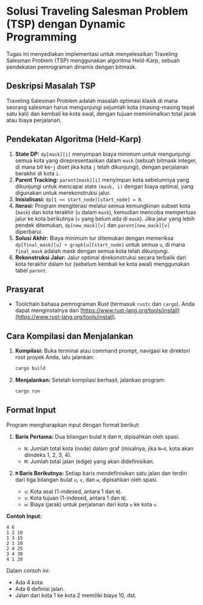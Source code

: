 # Solusi Traveling Salesman Problem (TSP) dengan Dynamic Programming

Tugas ini menyediakan implementasi untuk menyelesaikan Traveling Salesman Problem (TSP) menggunakan algoritma Held-Karp, sebuah pendekatan pemrograman dinamis dengan bitmask.

## Deskripsi Masalah TSP

Traveling Salesman Problem adalah masalah optimasi klasik di mana seorang salesman harus mengunjungi sejumlah kota (masing-masing tepat satu kali) dan kembali ke kota awal, dengan tujuan meminimalkan total jarak atau biaya perjalanan.

## Pendekatan Algoritma (Held-Karp)

1.  **State DP:** `dp[mask][i]` menyimpan biaya minimum untuk mengunjungi semua kota yang direpresentasikan dalam `mask` (sebuah bitmask integer, di mana bit ke-`j` diset jika kota `j` telah dikunjungi), dengan perjalanan berakhir di kota `i`.
2.  **Parent Tracking:** `parent[mask][i]` menyimpan kota sebelumnya yang dikunjungi untuk mencapai state `(mask, i)` dengan biaya optimal, yang digunakan untuk merekonstruksi jalur.
3.  **Inisialisasi:** `dp[1 << start_node][start_node] = 0`.
4.  **Iterasi:** Program mengiterasi melalui semua kemungkinan subset kota (`mask`) dan kota terakhir (`u` dalam `mask`), kemudian mencoba memperluas jalur ke kota berikutnya (`v` yang belum ada di `mask`). Jika jalur yang lebih pendek ditemukan, `dp[new_mask][v]` dan `parent[new_mask][v]` diperbarui.
5.  **Solusi Akhir:** Biaya minimum tur ditemukan dengan memeriksa `dp[final_mask][u] + graph[u][start_node]` untuk semua `u`, di mana `final_mask` adalah mask dengan semua kota telah dikunjungi.
6.  **Rekonstruksi Jalur:** Jalur optimal direkonstruksi secara terbalik dari kota terakhir dalam tur (sebelum kembali ke kota awal) menggunakan tabel `parent`.

## Prasyarat

* Toolchain bahasa pemrograman Rust (termasuk `rustc` dan `cargo`). Anda dapat menginstalnya dari [https://www.rust-lang.org/tools/install](https://www.rust-lang.org/tools/install).

## Cara Kompilasi dan Menjalankan

1.  **Kompilasi:**
    Buka terminal atau command prompt, navigasi ke direktori root proyek Anda, lalu jalankan:
    ```bash
    cargo build
    ```

2.  **Menjalankan:**
    Setelah kompilasi berhasil, jalankan program:
    ```bash
    cargo run
    ```

## Format Input

Program mengharapkan input dengan format berikut:

1.  **Baris Pertama:** Dua bilangan bulat `N` dan `M`, dipisahkan oleh spasi.
    * `N`: Jumlah total kota (node) dalam graf (misalnya, jika `N=4`, kota akan diindeks 1, 2, 3, 4).
    * `M`: Jumlah total jalan (edge) yang akan didefinisikan.

2.  **`M` Baris Berikutnya:** Setiap baris mendefinisikan satu jalan dan terdiri dari tiga bilangan bulat `u`, `v`, dan `w`, dipisahkan oleh spasi.
    * `u`: Kota asal (1-indexed, antara 1 dan `N`).
    * `v`: Kota tujuan (1-indexed, antara 1 dan `N`).
    * `w`: Biaya (jarak) untuk perjalanan dari kota `u` ke kota `v`.

**Contoh Input:**
```
4 6
1 2 10
1 3 15
2 1 10
2 4 25
3 4 30
4 1 20
```
Dalam contoh ini:
* Ada 4 kota.
* Ada 6 definisi jalan.
* Jalan dari kota 1 ke kota 2 memiliki biaya 10, dst.